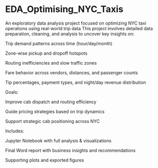 # EDA_Optimising_NYC_Taxis
An exploratory data analysis project focused on optimizing NYC taxi operations using real-world trip data
This project involves detailed data preparation, cleaning, and analysis to uncover key insights on:

Trip demand patterns across time (hour/day/month)

Zone-wise pickup and dropoff hotspots

Routing inefficiencies and slow traffic zones

Fare behavior across vendors, distances, and passenger counts

Tip percentages, payment types, and night/day revenue distribution

 Goals:

Improve cab dispatch and routing efficiency

Guide pricing strategies based on trip dynamics

Support strategic cab positioning across NYC

 Includes:

Jupyter Notebook with full analysis & visualizations

Final Word report with business insights and recommendations

Supporting plots and exported figures
